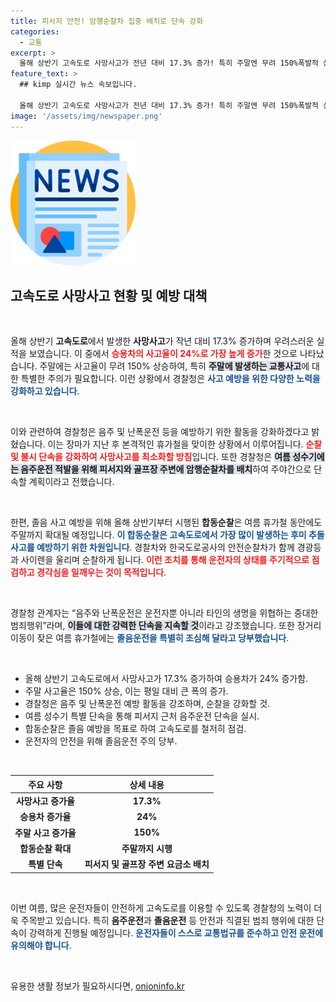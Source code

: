 ```yaml
---
title: 피서지 안전! 암행순찰차 집중 배치로 단속 강화
categories:
  - 교통
excerpt: >
  올해 상반기 고속도로 사망사고가 전년 대비 17.3% 증가! 특히 주말엔 무려 150%폭발적 상승. 경찰, 음주 및 난폭 운전 단속 강화로 운전 안전 대책 시급! 휴가철, 졸음운전 주의!
feature_text: >
  ## kimp 실시간 뉴스 속보입니다.

  올해 상반기 고속도로 사망사고가 전년 대비 17.3% 증가! 특히 주말엔 무려 150%폭발적 상승. 경찰, 음주 및 난폭 운전 단속 강화로 운전 안전 대책 시급! 휴가철, 졸음운전 주의!
image: '/assets/img/newspaper.png'
---
```


<p><img src="/assets/img/newspaper.png" alt="kimplant 속보" /></p>

<h2 data-ke-size="size26">고속도로 사망사고 현황 및 예방 대책</h2>

<p data-ke-size="size16">&nbsp;</p>

<p>올해 상반기 <b>고속도로</b>에서 발생한 <b>사망사고</b>가 작년 대비 17.3% 증가하며 우려스러운 실적을 보였습니다. 이 중에서 <b><span style="color: #ee2323;">승용차의 사고율이 24%로 가장 높게 증가</span></b>한 것으로 나타났습니다. 주말에는 사고율이 무려 150% 상승하여, 특히 <b><span style="background-color: #21538527;">주말에 발생하는 교통사고</span></b>에 대한 특별한 주의가 필요합니다. 이런 상황에서 경찰청은 <b><span style="color: #1a5490;">사고 예방을 위한 다양한 노력을 강화하고 있습니다</span></b>. </p>

<p data-ke-size="size16">&nbsp;</p>

<p>이와 관련하여 경찰청은 음주 및 난폭운전 등을 예방하기 위한 활동을 강화하겠다고 밝혔습니다. 이는 장마가 지난 후 본격적인 휴가철을 맞이한 상황에서 이루어집니다. <b><span style="color: #ee2323;">순찰 및 불시 단속을 강화하여 사망사고를 최소화할 방침</span></b>입니다. 또한 경찰청은 <b><span style="background-color: #21538527;">여름 성수기에는 음주운전 적발을 위해 피서지와 골프장 주변에 암행순찰차를 배치</span></b>하여 주야간으로 단속할 계획이라고 전했습니다.</p>

<p data-ke-size="size16">&nbsp;</p>

<p>한편, 졸음 사고 예방을 위해 올해 상반기부터 시행된 <b>합동순찰</b>은 여름 휴가철 동안에도 주말까지 확대될 예정입니다. <b><span style="color: #1a5490;">이 합동순찰은 고속도로에서 가장 많이 발생하는 후미 추돌사고를 예방하기 위한 차원입니다</span></b>. 경찰차와 한국도로공사의 안전순찰차가 함께 경광등과 사이렌을 울리며 순찰하게 됩니다. <b><span style="color: #ee2323;">이런 조치를 통해 운전자의 상태를 주기적으로 점검하고 경각심을 일깨우는 것이 목적입니다</span></b>.</p>

<p data-ke-size="size16">&nbsp;</p>

<p>경찰청 관계자는 “음주와 난폭운전은 운전자뿐 아니라 타인의 생명을 위협하는 중대한 범죄행위”라며, <b><span style="background-color: #21538527;">이들에 대한 강력한 단속을 지속할 것</span></b>이라고 강조했습니다. 또한 장거리 이동이 잦은 여름 휴가철에는 <b><span style="color: #1a5490;">졸음운전을 특별히 조심해 달라고 당부했습니다</span></b>.</p>

<p data-ke-size="size16">&nbsp;</p>

<ul>
<li>올해 상반기 고속도로에서 사망사고가 17.3% 증가하여 승용차가 24% 증가함.</li>
<li>주말 사고율은 150% 상승, 이는 평일 대비 큰 폭의 증가.</li>
<li>경찰청은 음주 및 난폭운전 예방 활동을 강조하며, 순찰을 강화할 것.</li>
<li>여름 성수기 특별 단속을 통해 피서지 근처 음주운전 단속을 실시.</li>
<li>합동순찰은 졸음 예방을 목표로 하여 고속도로를 철저히 점검.</li>
<li>운전자의 안전을 위해 졸음운전 주의 당부.</li>
</ul>

<p data-ke-size="size16">&nbsp;</p>

<table style="width: 100%; border-collapse: collapse;">
<thead>
<tr>
<th><b>주요 사항</b></th>
<th style="text-align: center;"><b>상세 내용</b></th>
</tr>
</thead>
<tbody>
<tr>
<td style="text-align: center; height: 17px;"><b>사망사고 증가율</b></td>
<td style="text-align: center; height: 17px;"><b>17.3%</b></td>
</tr>
<tr>
<td style="text-align: center; height: 17px;"><b>승용차 증가율</b></td>
<td style="text-align: center; height: 17px;"><b>24%</b></td>
</tr>
<tr>
<td style="text-align: center; height: 17px;"><b>주말 사고 증가율</b></td>
<td style="text-align: center; height: 17px;"><b>150%</b></td>
</tr>
<tr>
<td style="text-align: center; height: 17px;"><b>합동순찰 확대</b></td>
<td style="text-align: center; height: 17px;"><b>주말까지 시행</b></td>
</tr>
<tr>
<td style="text-align: center; height: 17px;"><b>특별 단속</b></td>
<td style="text-align: center; height: 17px;"><b>피서지 및 골프장 주변 요금소 배치</b></td>
</tr>
</tbody>
</table>

<p data-ke-size="size16">&nbsp;</p>

<p>이번 여름, 많은 운전자들이 안전하게 고속도로를 이용할 수 있도록 경찰청의 노력이 더욱 주목받고 있습니다. 특히 <b>음주운전</b>과 <b>졸음운전</b> 등 안전과 직결된 범죄 행위에 대한 단속이 강력하게 진행될 예정입니다. <b><span style="color: #1a5490;">운전자들이 스스로 교통법규를 준수하고 안전 운전에 유의해야 합니다</span></b>. </p>

<p data-ke-size="size16">&nbsp;</p>
유용한 생활 정보가 필요하시다면, <a href="https://onioninfo.kr" rel="dofollow">onioninfo.kr</a>


